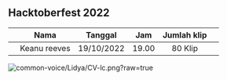 <!-- copy format isi ini di foldermu -->

## Hacktoberfest 2022


| | Nama | Tanggal | Jam | Jumlah klip | |
| - | :-: | :-: | :-: | :-: | :-: |
| | Keanu reeves | 19/10/2022 | 19.00 | 80 Klip |

<!-- upload gambar di folder yg sama dan klik copy permalink -->
![common-voice/Lidya/CV-lc.png?raw=true](https://github.com/id-mozilla/hacktoberfest-2022/blob/4f1380b7c059dba4b7c4133dc39d09b576e44ac4/common-voice/kontributor-1/lampiran-k1.png)
